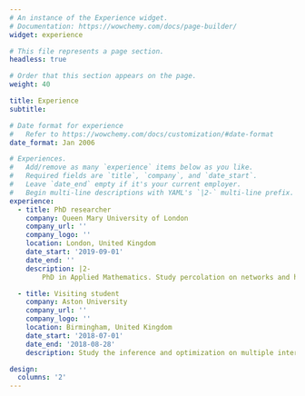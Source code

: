 ```yaml
---
# An instance of the Experience widget.
# Documentation: https://wowchemy.com/docs/page-builder/
widget: experience

# This file represents a page section.
headless: true

# Order that this section appears on the page.
weight: 40

title: Experience
subtitle:

# Date format for experience
#   Refer to https://wowchemy.com/docs/customization/#date-format
date_format: Jan 2006

# Experiences.
#   Add/remove as many `experience` items below as you like.
#   Required fields are `title`, `company`, and `date_start`.
#   Leave `date_end` empty if it's your current employer.
#   Begin multi-line descriptions with YAML's `|2-` multi-line prefix.
experience:
  - title: PhD researcher
    company: Queen Mary University of London
    company_url: ''
    company_logo: ''
    location: London, United Kingdom
    date_start: '2019-09-01'
    date_end: ''
    description: |2-
        PhD in Applied Mathematics. Study percolation on networks and higher-order structures.

  - title: Visiting student
    company: Aston University
    company_url: ''
    company_logo: ''
    location: Birmingham, United Kingdom
    date_start: '2018-07-01'
    date_end: '2018-08-28'
    description: Study the inference and optimization on multiple interacting spreading processes under the supervisor of Prof. David Saad.

design:
  columns: '2'
---
```

